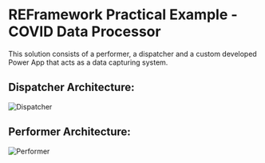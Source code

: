 # REFramework Practical Example - COVID Data Processor

This solution consists of a performer, a dispatcher and a custom developed Power App that acts as a data capturing system.

## Dispatcher Architecture:
![Dispatcher](https://github.com/user-attachments/assets/29ddf7e0-b92f-4b62-898e-2d91bd21f991)

## Performer Architecture:
![Performer](https://github.com/user-attachments/assets/45d008a5-1f33-420a-ab34-617fcaa7bf3e)
